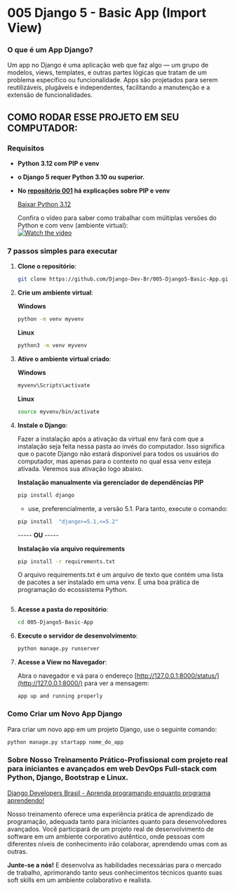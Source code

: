 
# 005 Django 5 - Basic App (Import View)

### O que é um App Django?

Um app no Django é uma aplicação web que faz algo — um grupo de modelos, views, templates, e outras partes lógicas que tratam de um problema específico ou funcionalidade. Apps são projetados para serem reutilizáveis, plugáveis e independentes, facilitando a manutenção e a extensão de funcionalidades.

## COMO RODAR ESSE PROJETO EM SEU COMPUTADOR:

### Requisitos

- **Python 3.12 com PIP e venv**
- **o Django 5 requer Python 3.10 ou superior.**

- **No [repositório 001](https://github.com/Django-Dev-Br/001-django4-basic-project) há explicações sobre PIP e venv**

  [Baixar Python 3.12](https://www.python.org/downloads/release/python-3122/)

  Confira o vídeo para saber como trabalhar com múltiplas versões do Python e com venv (ambiente virtual):  
  [![Watch the video](https://img.youtube.com/vi/eetDeQrv0Rs/0.jpg)](https://youtu.be/eetDeQrv0Rs)

### 7 passos simples para executar

1. **Clone o repositório**:
    ```bash
    git clone https://github.com/Django-Dev-Br/005-Django5-Basic-App.git
    ```

2. **Crie um ambiente virtual**:

   **Windows**
    ```bash
    python -m venv myvenv  
    ```
    
    **Linux**
    ```bash
    python3 -m venv myvenv  
    ```

4. **Ative o ambiente virtual criado**:
   
     **Windows**
    ```bash
    myvenv\Scripts\activate  
    ```
    **Linux**
     ```bash
    source myvenv/bin/activate  
    ```

5. **Instale o Django**:

   Fazer a instalação após a ativação da virtual env fará com que a instalação seja feita nessa pasta ao invés do computador. Isso significa que o pacote Django não estará disponivel para todos os usuários do computador, mas apenas para o contexto no qual essa venv esteja ativada. Veremos sua ativação logo abaixo.

    **Instalação manualmente via gerenciador de dependências PIP**
    ```bash
    pip install django
    ```
    - use, preferencialmente, a versão 5.1. Para tanto, execute o comando:

     ```bash
    pip install  "django>=5.1,<=5.2"
    ```

    ----- **OU** -----

    **Instalação via arquivo requirements**
    ```bash
    pip install -r requirements.txt
    ```
    O arquivo requirements.txt é um arquivo de texto que contém uma lista de pacotes a ser instalado em uma venv. É uma boa prática de programação do ecossistema Python.
    ```

6. **Acesse a pasta do repositório**:
    ```bash
    cd 005-Django5-Basic-App
    ```
    
7. **Execute o servidor de desenvolvimento**:
    ```python
    python manage.py runserver
    ```

8. **Acesse a View no Navegador**:

   Abra o navegador e vá para o endereço [http://127.0.0.1:8000/status/](http://127.0.0.1:8000/) para ver a mensagem:

   ```
   app up and running properly
   ```


### Como Criar um Novo App Django

Para criar um novo app em um projeto Django, use o seguinte comando:

```python
python manage.py startapp nome_do_app
```

### Sobre Nosso Treinamento Prático-Profissional com projeto real para iniciantes e avançados em web DevOps Full-stack com Python, Django, Bootstrap e Linux.

[Django Developers Brasil - Aprenda programando enquanto programa aprendendo!](https://django.dev.br/)

Nosso treinamento oferece uma experiência prática de aprendizado de programação, adequada tanto para iniciantes quanto para desenvolvedores avançados. Você participará de um projeto real de desenvolvimento de software em um ambiente corporativo autêntico, onde pessoas com diferentes níveis de conhecimento irão colaborar, aprendendo umas com as outras.

**Junte-se a nós!** E desenvolva as habilidades necessárias para o mercado de trabalho, aprimorando tanto seus conhecimentos técnicos quanto suas soft skills em um ambiente colaborativo e realista.
